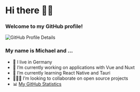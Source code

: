 # Hi there 👋🏻

### Welcome to my GitHub profile!

![GitHub Profile Details](https://github-profile-summary-cards.vercel.app/api/cards/profile-details?username=mhrstmnn&theme=default)
<!-- ![GitHub Statistics](https://github-profile-summary-cards.vercel.app/api/cards/stats?username=mhrstmnn&theme=default)
![GitHub Productive Time](https://github-profile-summary-cards.vercel.app/api/cards/productive-time?username=mhrstmnn&theme=default) -->

<!--
**mhrstmnn/mhrstmnn** is a ✨ _special_ ✨ repository because its `README.md` (this file) appears on your GitHub profile.

Here are some ideas to get you started:

- 🔭 I’m currently working on ...
- 🌱 I’m currently learning ...
- 👯 I’m looking to collaborate on ...
- 🤔 I’m looking for help with ...
- 💬 Ask me about ...
- 📫 How to reach me: ...
- 😄 Pronouns: ...
- ⚡ Fun fact: ...
-->

### My name is Michael and …

- 📍 I live in Germany
- 💼 I’m currently working on applications with Vue and Nuxt
- 🌱 I’m currently learning React Native and Tauri
- 👨🏻‍💻 I’m looking to collaborate on open source projects
- 📊 [My GitHub Statistics](GitHub_Statistics.md)
<!-- - 📫 How to reach me: with [this contact form](https://horstmann-development.de/#kontakt) or via one of the options [here](https://hrstmnn.de/links)
- 🐦 ![Twitter Follow](https://img.shields.io/twitter/follow/mhrstmnn?style=social) -->

